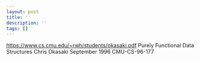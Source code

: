 ```yaml
---
layout: post
title: ''
description: ''
tags: []
---
```



https://www.cs.cmu.edu/~rwh/students/okasaki.pdf
Purely Functional Data Structures
Chris Okasaki
September 1996
CMU-CS-96-177
